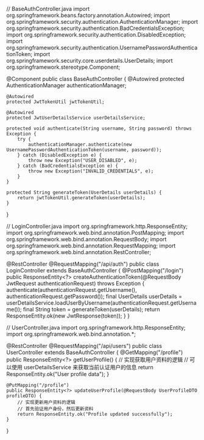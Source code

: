 // BaseAuthController.java
import org.springframework.beans.factory.annotation.Autowired;
import org.springframework.security.authentication.AuthenticationManager;
import org.springframework.security.authentication.BadCredentialsException;
import org.springframework.security.authentication.DisabledException;
import org.springframework.security.authentication.UsernamePasswordAuthenticationToken;
import org.springframework.security.core.userdetails.UserDetails;
import org.springframework.stereotype.Component;

@Component
public class BaseAuthController {
    @Autowired
    protected AuthenticationManager authenticationManager;

    @Autowired
    protected JwtTokenUtil jwtTokenUtil;

    @Autowired
    protected JwtUserDetailsService userDetailsService;

    protected void authenticate(String username, String password) throws Exception {
        try {
            authenticationManager.authenticate(new UsernamePasswordAuthenticationToken(username, password));
        } catch (DisabledException e) {
            throw new Exception("USER_DISABLED", e);
        } catch (BadCredentialsException e) {
            throw new Exception("INVALID_CREDENTIALS", e);
        }
    }

    protected String generateToken(UserDetails userDetails) {
        return jwtTokenUtil.generateToken(userDetails);
    }
}

// LoginController.java
import org.springframework.http.ResponseEntity;
import org.springframework.web.bind.annotation.PostMapping;
import org.springframework.web.bind.annotation.RequestBody;
import org.springframework.web.bind.annotation.RequestMapping;
import org.springframework.web.bind.annotation.RestController;

@RestController
@RequestMapping("/api/auth")
public class LoginController extends BaseAuthController {
    @PostMapping("/login")
    public ResponseEntity<?> createAuthenticationToken(@RequestBody JwtRequest authenticationRequest) throws Exception {
        authenticate(authenticationRequest.getUsername(), authenticationRequest.getPassword());
        final UserDetails userDetails = userDetailsService.loadUserByUsername(authenticationRequest.getUsername());
        final String token = generateToken(userDetails);
        return ResponseEntity.ok(new JwtResponse(token));
    }
}

// UserController.java
import org.springframework.http.ResponseEntity;
import org.springframework.web.bind.annotation.*;

@RestController
@RequestMapping("/api/users")
public class UserController extends BaseAuthController {
    @GetMapping("/profile")
    public ResponseEntity<?> getUserProfile() {
        // 实现获取用户资料的逻辑
        // 可以使用 userDetailsService 来获取当前认证用户的信息
        return ResponseEntity.ok("User profile data");
    }

    @PutMapping("/profile")
    public ResponseEntity<?> updateUserProfile(@RequestBody UserProfileDTO profileDTO) {
        // 实现更新用户资料的逻辑
        // 首先验证用户身份，然后更新资料
        return ResponseEntity.ok("Profile updated successfully");
    }
}
